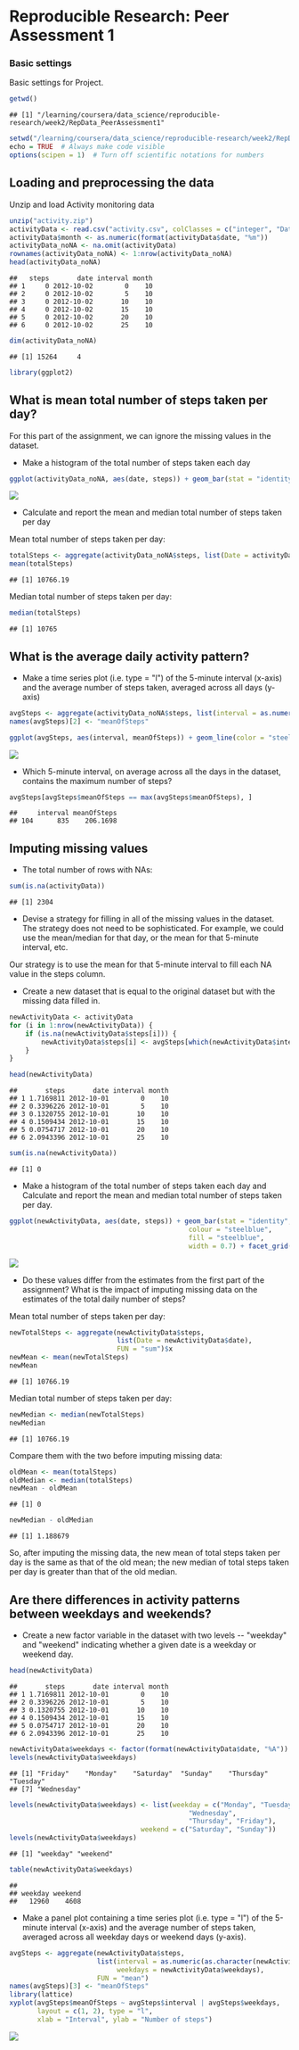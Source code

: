 # Reproducible Research: Peer Assessment 1

### Basic settings
Basic settings for Project.

```r
getwd()
```

```
## [1] "/learning/coursera/data_science/reproducible-research/week2/RepData_PeerAssessment1"
```

```r
setwd("/learning/coursera/data_science/reproducible-research/week2/RepData_PeerAssessment1")
echo = TRUE  # Always make code visible
options(scipen = 1)  # Turn off scientific notations for numbers
```

## Loading and preprocessing the data
Unzip and load Activity monitoring data 

```r
unzip("activity.zip")
activityData <- read.csv("activity.csv", colClasses = c("integer", "Date", "factor"))
activityData$month <- as.numeric(format(activityData$date, "%m"))
activityData_noNA <- na.omit(activityData)
rownames(activityData_noNA) <- 1:nrow(activityData_noNA)
head(activityData_noNA)
```

```
##   steps       date interval month
## 1     0 2012-10-02        0    10
## 2     0 2012-10-02        5    10
## 3     0 2012-10-02       10    10
## 4     0 2012-10-02       15    10
## 5     0 2012-10-02       20    10
## 6     0 2012-10-02       25    10
```

```r
dim(activityData_noNA)
```

```
## [1] 15264     4
```

```r
library(ggplot2)
```


## What is mean total number of steps taken per day?
For this part of the assignment, we can ignore the missing values in the dataset.

* Make a histogram of the total number of steps taken each day

```r
ggplot(activityData_noNA, aes(date, steps)) + geom_bar(stat = "identity", colour = "steelblue", fill = "steelblue", width = 0.7) + facet_grid(. ~ month, scales = "free") + labs(title = "Histogram of Total Number of Steps Taken Each Day", x = "Date", y = "Total number of steps")
```

![](PA1_template_files/figure-html/unnamed-chunk-3-1.png)<!-- -->

* Calculate and report the mean and median total number of steps taken per day

Mean total number of steps taken per day:

```r
totalSteps <- aggregate(activityData_noNA$steps, list(Date = activityData_noNA$date), FUN = "sum")$x
mean(totalSteps)
```

```
## [1] 10766.19
```
Median total number of steps taken per day:

```r
median(totalSteps)
```

```
## [1] 10765
```


## What is the average daily activity pattern?
* Make a time series plot (i.e. type = "l") of the 5-minute interval (x-axis) and the average number of steps taken, averaged across all days (y-axis)


```r
avgSteps <- aggregate(activityData_noNA$steps, list(interval = as.numeric(as.character(activityData_noNA$interval))), FUN = "mean")
names(avgSteps)[2] <- "meanOfSteps"

ggplot(avgSteps, aes(interval, meanOfSteps)) + geom_line(color = "steelblue", size = 0.8) + labs(title = "Time Series Plot of the 5-minute Interval", x = "5-minute intervals", y = "Average Number of Steps Taken")
```

![](PA1_template_files/figure-html/unnamed-chunk-6-1.png)<!-- -->

* Which 5-minute interval, on average across all the days in the dataset, contains the maximum number of steps?

```r
avgSteps[avgSteps$meanOfSteps == max(avgSteps$meanOfSteps), ]
```

```
##     interval meanOfSteps
## 104      835    206.1698
```

## Imputing missing values
* The total number of rows with NAs:


```r
sum(is.na(activityData))
```

```
## [1] 2304
```

* Devise a strategy for filling in all of the missing values in the dataset. The strategy does not need to be sophisticated. For example, we could use the mean/median for that day, or the mean for that 5-minute interval, etc.

Our strategy is to use the mean for that 5-minute interval to fill each NA value in the steps column.

* Create a new dataset that is equal to the original dataset but with the missing data filled in.


```r
newActivityData <- activityData 
for (i in 1:nrow(newActivityData)) {
    if (is.na(newActivityData$steps[i])) {
        newActivityData$steps[i] <- avgSteps[which(newActivityData$interval[i] == avgSteps$interval), ]$meanOfSteps
    }
}

head(newActivityData)
```

```
##       steps       date interval month
## 1 1.7169811 2012-10-01        0    10
## 2 0.3396226 2012-10-01        5    10
## 3 0.1320755 2012-10-01       10    10
## 4 0.1509434 2012-10-01       15    10
## 5 0.0754717 2012-10-01       20    10
## 6 2.0943396 2012-10-01       25    10
```

```r
sum(is.na(newActivityData))
```

```
## [1] 0
```

* Make a histogram of the total number of steps taken each day and Calculate and report the mean and median total number of steps taken per day. 


```r
ggplot(newActivityData, aes(date, steps)) + geom_bar(stat = "identity",
                                             colour = "steelblue",
                                             fill = "steelblue",
                                             width = 0.7) + facet_grid(. ~ month, scales = "free") + labs(title = "Histogram of Total Number of Steps Taken Each Day (no missing data)", x = "Date", y = "Total number of steps")
```

![](PA1_template_files/figure-html/unnamed-chunk-10-1.png)<!-- -->

* Do these values differ from the estimates from the first part of the assignment? What is the impact of imputing missing data on the estimates of the total daily number of steps?

Mean total number of steps taken per day:

```r
newTotalSteps <- aggregate(newActivityData$steps, 
                           list(Date = newActivityData$date), 
                           FUN = "sum")$x
newMean <- mean(newTotalSteps)
newMean
```

```
## [1] 10766.19
```
Median total number of steps taken per day:

```r
newMedian <- median(newTotalSteps)
newMedian
```

```
## [1] 10766.19
```
Compare them with the two before imputing missing data:

```r
oldMean <- mean(totalSteps)
oldMedian <- median(totalSteps)
newMean - oldMean
```

```
## [1] 0
```

```r
newMedian - oldMedian
```

```
## [1] 1.188679
```
So, after imputing the missing data, the new mean of total steps taken per day is the same as that of the old mean; the new median of total steps taken per day is greater than that of the old median.


## Are there differences in activity patterns between weekdays and weekends?
* Create a new factor variable in the dataset with two levels -- "weekday" and "weekend" indicating whether a given date is a weekday or weekend day.


```r
head(newActivityData)
```

```
##       steps       date interval month
## 1 1.7169811 2012-10-01        0    10
## 2 0.3396226 2012-10-01        5    10
## 3 0.1320755 2012-10-01       10    10
## 4 0.1509434 2012-10-01       15    10
## 5 0.0754717 2012-10-01       20    10
## 6 2.0943396 2012-10-01       25    10
```

```r
newActivityData$weekdays <- factor(format(newActivityData$date, "%A"))
levels(newActivityData$weekdays)
```

```
## [1] "Friday"    "Monday"    "Saturday"  "Sunday"    "Thursday"  "Tuesday"  
## [7] "Wednesday"
```

```r
levels(newActivityData$weekdays) <- list(weekday = c("Monday", "Tuesday",
                                             "Wednesday", 
                                             "Thursday", "Friday"),
                                 weekend = c("Saturday", "Sunday"))
levels(newActivityData$weekdays)
```

```
## [1] "weekday" "weekend"
```

```r
table(newActivityData$weekdays)
```

```
## 
## weekday weekend 
##   12960    4608
```

* Make a panel plot containing a time series plot (i.e. type = "l") of the 5-minute interval (x-axis) and the average number of steps taken, averaged across all weekday days or weekend days (y-axis).


```r
avgSteps <- aggregate(newActivityData$steps, 
                      list(interval = as.numeric(as.character(newActivityData$interval)), 
                           weekdays = newActivityData$weekdays),
                      FUN = "mean")
names(avgSteps)[3] <- "meanOfSteps"
library(lattice)
xyplot(avgSteps$meanOfSteps ~ avgSteps$interval | avgSteps$weekdays, 
       layout = c(1, 2), type = "l", 
       xlab = "Interval", ylab = "Number of steps")
```

![](PA1_template_files/figure-html/unnamed-chunk-15-1.png)<!-- -->
